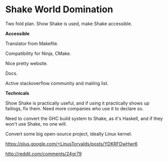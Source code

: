 # Shake World Domination

Two fold plan. Show Shake is used, make Shake accessible.

**Accessible**

Translator from Makefile.

Compatibility for Ninja, CMake.

Nice pretty website.

Docs.

Active stackoverflow community and mailing list.

**Technicals**

Show Shake is practically useful, and if using it practically shows up failings, fix them. Need more companies who use it to declare so.

Need to convert the GHC build system to Shake, as it's Haskell, and if they won't use Shake, no one will.

Convert some big open-source project, ideally Linux kernel.

https://plus.google.com/+LinusTorvalds/posts/YDKRFDwHwr6

http://reddit.com/comments/24gr79